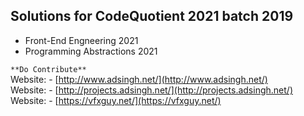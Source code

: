 ## Solutions for CodeQuotient 2021 batch 2019
- Front-End Engneering 2021
- Programming Abstractions 2021

`**Do Contribute**`<br/>
Website: - [http://www.adsingh.net/](http://www.adsingh.net/)<br/>
Website: - [http://projects.adsingh.net/](http://projects.adsingh.net/)<br/>
Website: - [https://vfxguy.net/](https://vfxguy.net/)

